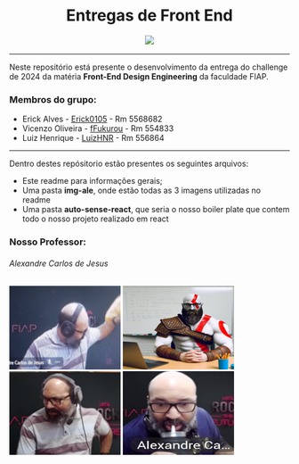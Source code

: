 <div align="center">
  
# Entregas de Front End

 <img src="https://media0.giphy.com/media/bGgsc5mWoryfgKBx1u/giphy.gif" height="80" />
</div>

---

Neste repositório está presente o desenvolvimento da entrega do challenge de 2024 da matéria **Front-End Design Engineering** da faculdade FIAP.

### Membros do grupo:
- Erick Alves - <a href="https://github.com/Erick0105">Erick0105</a> - Rm 5568682
- Vicenzo Oliveira - <a href="https://github.com/fFukurou">fFukurou</a> - Rm 554833
- Luiz Henrique - <a href="https://github.com/LuizHNR">LuizHNR</a> - Rm 556864

---

Dentro destes repósitorio estão presentes os seguintes arquivos:
- Este readme para informações gerais;
- Uma pasta **img-ale**, onde estão todas as 3 imagens utilizadas no readme
- Uma pasta **auto-sense-react**, que seria o nosso boiler plate que contem todo o nosso projeto realizado em react

### Nosso Professor:

<div align="left">

  ###### Alexandre Carlos de Jesus
  
  <img src="./img-ale/ale-pistola.png" alt="alexandre-bravo" width='200' height='150'/>
  <img src="./img-ale/ale-kratos.png" alt="alexandre-guerreiro" width='200' height='150'/>
  <img src="./img-ale/ale-indignado.png" alt="alexandre-indignado" width='200' height='150'/>
  <img src="./img-ale/chup-chup.png" alt="chup-chup" width='200' height='150'/>

</div>
